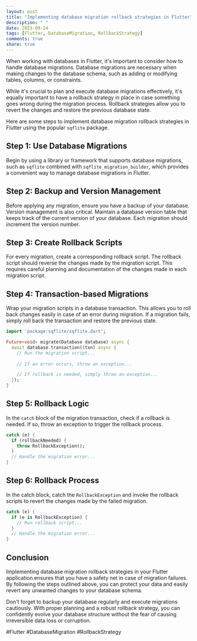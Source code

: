 ```yaml
---
layout: post
title: "Implementing database migration rollback strategies in Flutter"
description: " "
date: 2023-09-24
tags: [Flutter, DatabaseMigration, RollbackStrategy]
comments: true
share: true
---
```


When working with databases in Flutter, it's important to consider how to handle database migrations. Database migrations are necessary when making changes to the database schema, such as adding or modifying tables, columns, or constraints.

While it's crucial to plan and execute database migrations effectively, it's equally important to have a rollback strategy in place in case something goes wrong during the migration process. Rollback strategies allow you to revert the changes and restore the previous database state.

Here are some steps to implement database migration rollback strategies in Flutter using the popular `sqflite` package.

## Step 1: Use Database Migrations

Begin by using a library or framework that supports database migrations, such as `sqflite` combined with `sqflite_migration_builder`, which provides a convenient way to manage database migrations in Flutter.

## Step 2: Backup and Version Management

Before applying any migration, ensure you have a backup of your database. Version management is also critical. Maintain a database version table that keeps track of the current version of your database. Each migration should increment the version number.

## Step 3: Create Rollback Scripts

For every migration, create a corresponding rollback script. The rollback script should reverse the changes made by the migration script. This requires careful planning and documentation of the changes made in each migration script.

## Step 4: Transaction-based Migrations

Wrap your migration scripts in a database transaction. This allows you to roll back changes easily in case of an error during migration. If a migration fails, simply roll back the transaction and restore the previous state.

```dart
import 'package:sqflite/sqflite.dart';

Future<void> migrate(Database database) async {
  await database.transaction((txn) async {
    // Run the migration script...
  
    // If an error occurs, throw an exception...

    // If rollback is needed, simply throw an exception...
  });
}
```

## Step 5: Rollback Logic

In the `catch` block of the migration transaction, check if a rollback is needed. If so, throw an exception to trigger the rollback process.

```dart
catch (e) {
  if (rollbackNeeded) {
    throw RollbackException();
  }
  // Handle the migration error...
}
```

## Step 6: Rollback Process

In the catch block, catch the `RollbackException` and invoke the rollback scripts to revert the changes made by the failed migration.

```dart
catch (e) {
  if (e is RollbackException) {
    // Run rollback script...
  }
  // Handle the migration error...
}
```

## Conclusion

Implementing database migration rollback strategies in your Flutter application ensures that you have a safety net in case of migration failures. By following the steps outlined above, you can protect your data and easily revert any unwanted changes to your database schema.

Don't forget to backup your database regularly and execute migrations cautiously. With proper planning and a robust rollback strategy, you can confidently evolve your database structure without the fear of causing irreversible data loss or corruption.

#Flutter #DatabaseMigration #RollbackStrategy